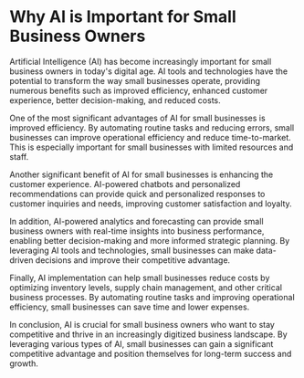 Why AI is Important for Small Business Owners
===========================================================

Artificial Intelligence (AI) has become increasingly important for small business owners in today's digital age. AI tools and technologies have the potential to transform the way small businesses operate, providing numerous benefits such as improved efficiency, enhanced customer experience, better decision-making, and reduced costs.

One of the most significant advantages of AI for small businesses is improved efficiency. By automating routine tasks and reducing errors, small businesses can improve operational efficiency and reduce time-to-market. This is especially important for small businesses with limited resources and staff.

Another significant benefit of AI for small businesses is enhancing the customer experience. AI-powered chatbots and personalized recommendations can provide quick and personalized responses to customer inquiries and needs, improving customer satisfaction and loyalty.

In addition, AI-powered analytics and forecasting can provide small business owners with real-time insights into business performance, enabling better decision-making and more informed strategic planning. By leveraging AI tools and technologies, small businesses can make data-driven decisions and improve their competitive advantage.

Finally, AI implementation can help small businesses reduce costs by optimizing inventory levels, supply chain management, and other critical business processes. By automating routine tasks and improving operational efficiency, small businesses can save time and lower expenses.

In conclusion, AI is crucial for small business owners who want to stay competitive and thrive in an increasingly digitized business landscape. By leveraging various types of AI, small businesses can gain a significant competitive advantage and position themselves for long-term success and growth.
